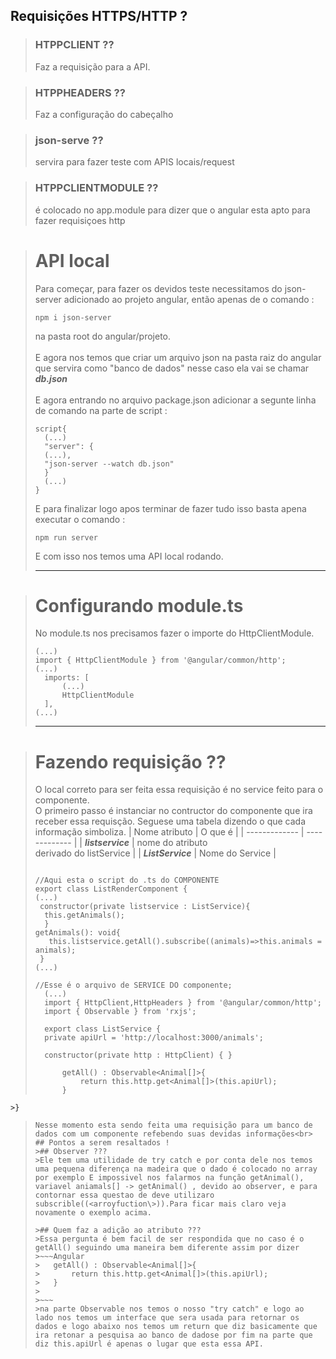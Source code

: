 ## Requisições HTTPS/HTTP ?
>### HTPPCLIENT ??
>Faz a requisição para a API.

>### HTPPHEADERS ??
>Faz a configuração do cabeçalho

>### json-serve ??
>servira para fazer teste com APIS locais/request

>### HTPPCLIENTMODULE ??
>é colocado no app.module para dizer que o angular esta apto para fazer requisiçoes http

># API local
>Para começar, para fazer os devidos teste necessitamos do json-server adicionado ao projeto angular, então apenas de o comando :
>~~~Angular
>npm i json-server
>~~~
>na pasta root do angular/projeto.<br><br>
>E agora nos temos que criar um arquivo json na pasta raiz do angular que servira como "banco de dados" nesse caso ela vai se chamar _**db.json**_<br><br>
>E agora entrando no arquivo package.json adicionar a segunte linha de comando na parte de script :
>
>~~~Angualar
>script{
>   (...)
>   "server": {
>   (...),
>   "json-server --watch db.json"
>   }
>   (...)
>}
>~~~
>E para finalizar logo apos terminar de fazer tudo isso basta apena executar o comando :
>~~~Angular
>npm run server
>~~~
>E com isso nos temos uma API local rodando.
>
>---

># Configurando module.ts
>No module.ts nos precisamos fazer o importe do HttpClientModule.
>~~~Angular
>(...)
>import { HttpClientModule } from '@angular/common/http';
>(...)
>   imports: [
>       (...)
>       HttpClientModule
>   ],
>(...)
>~~~
>---

># Fazendo requisição ??
>O local correto para ser feita essa requisição é no service feito para o componente.<br>
>O primeiro passo é instanciar no contructor do componente que ira receber essa requisção. Seguese uma tabela dizendo o que cada informação simboliza.
>| Nome atributo | O que é |
>| ------------- | ------------- |
>| **_listservice_**  | nome do atributo <br>derivado do listService  |
>| **_ListService_**  | Nome do Service |
>
>~~~Angular
>
>//Aqui esta o script do .ts do COMPONENTE
>export class ListRenderComponent {
>(...)
>  constructor(private listservice : ListService){
>   this.getAnimals();
>   } 
>getAnimals(): void{
>    this.listservice.getAll().subscribe((animals)=>this.animals = animals);
>  }
>(...)
>~~~
>~~~Angular
>//Esse é o arquivo de SERVICE DO componente;
>   (...)
>   import { HttpClient,HttpHeaders } from '@angular/common/http';
>   import { Observable } from 'rxjs';
>
>   export class ListService {
>   private apiUrl = 'http://localhost:3000/animals';
>
>   constructor(private http : HttpClient) { }
>
>       getAll() : Observable<Animal[]>{  
>           return this.http.get<Animal[]>(this.apiUrl);
>       }
    >}
>~~~
>Nesse momento esta sendo feita uma requisição para um banco de dados com um componente refebendo suas devidas informações<br>
>## Pontos a serem resaltados !
>>## Observer ??? 
>>Ele tem uma utilidade de try catch e por conta dele nos temos uma pequena diferença na madeira que o dado é colocado no array por exemplo E impossivel nos falarmos na função getAnimal(), variavel aniamals[] -> getAnimal() , devido ao observer, e para contornar essa questao de deve utilizaro subscrible((<arroyfuction\>)).Para ficar mais claro veja novamente o exemplo acima.
>
>>## Quem faz a adição ao atributo ???
>>Essa pergunta é bem facil de ser respondida que no caso é o getAll() seguindo uma maneira bem diferente assim por dizer
>>~~~Angular
>>   getAll() : Observable<Animal[]>{  
>>       return this.http.get<Animal[]>(this.apiUrl);
>>   }
>>
>>~~~
>>na parte Observable nos temos o nosso "try catch" e logo ao lado nos temos um interface que sera usada para retornar os dados e logo abaixo nos temos um return que diz basicamente que ira retonar a pesquisa ao banco de dadose por fim na parte que diz this.apiUrl é apenas o lugar que esta essa API.



